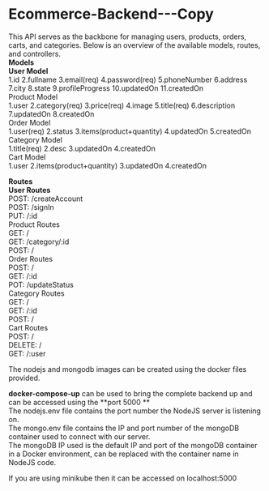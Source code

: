 # Ecommerce-Backend---Copy
This API serves as the backbone for managing users, products, orders, carts, and categories. Below is an overview of the available models, routes, and controllers.  
****Models****    
**User Model**  
1.id 2.fullname 3.email(req) 4.password(req) 5.phoneNumber 6.address 7.city 8.state 9.profileProgress 10.updatedOn 11.createdOn  
Product Model  
1.user 2.category(req) 3.price(req) 4.image 5.title(req) 6.description 7.updatedOn 8.createdOn  
Order Model  
1.user(req) 2.status 3.items(product+quantity) 4.updatedOn 5.createdOn  
Category Model  
1.title(req) 2.desc 3.updatedOn 4.createdOn  
Cart Model  
1.user 2.items(product+quantity) 3.updatedOn 4.createdOn  
    
**Routes**    
**User Routes**  
POST: /createAccount  
POST: /signIn  
PUT: /:id  
Product Routes  
GET: /  
GET: /category/:id  
POST: /  
Order Routes  
POST: /  
GET: /:id  
POT: /updateStatus  
Category Routes  
GET: /  
GET: /:id  
POST: /  
Cart Routes  
POST: /  
DELETE: /  
GET: /:user  
    
The nodejs and mongodb images can be created using the docker files provided.  
  
**docker-compose-up** can be used to bring the complete backend up and can be accessed using the **port 5000 **    
The nodejs.env file contains the port number the NodeJS server is listening on.  
The mongo.env file contains the IP and port number of the mongoDB container used to connect with our server.    
The mongoDB IP used is the default IP and port of the mongoDB container in a Docker environment, can be replaced with the container name in NodeJS code.  

If you are using minikube then it can be accessed on localhost:5000  
